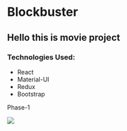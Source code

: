 # Blockbuster

## Hello this is movie project
<!-- ### <em>(Don't mind the repo name 🙃)</em> -->

### Technologies Used:
- React
- Material-UI
- Redux
- Bootstrap

Phase-1

![](https://github.com/Bash009/bookstore/blob/master/phase1.gif)
